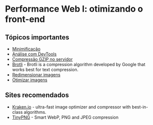 # Performance Web I: otimizando o front-end

## Tópicos importantes
* [Minimificação](./notas-de-aula/aula%201.06%20-%20minificando%20com%20gulp.md)
* [Análise com DevTools](./notas-de-aula/Aula%201.11%20-%20An%C3%A1lise%20com%20DevTools.pdf)
* [Compressão GZIP no servidor](./notas-de-aula/aula%201.12%20-%20compress%C3%A3o%20GZIP.md)
* [Brotli](./notas-de-aula/aula%201.14%20-%20BROTLI.md) - Brotli is a compression algorithm developed by Google that works best for text compression.
* [Redimensionar imagens](./notas-de-aula/aula%202.11%20-%20redimensionar%20imagens.md)
* [Otimizar imagens](./notas-de-aula/aula%202.12%20-%20otimizar%20imagens.md)

## Sites recomendados
* [Kraken.io](https://kraken.io/) - ultra-fast image optimizer and compressor with best-in-class algorithms.
* [TinyPNG](https://tinypng.com/) - Smart WebP, PNG and JPEG compression